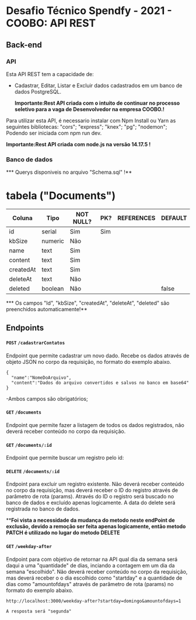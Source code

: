 # Desafio Técnico Spendfy - 2021 - COOBO: API REST

## Back-end

### API

Esta API REST tem a capacidade de:

- Cadastrar, Editar, Listar e Excluir dados cadastrados em um banco de dados PostgreSQL.
  
  **Importante:Rest API criada com o intuito de continuar no processo seletivo para a vaga de Desenvolvedor na empresa COOBO.!**

Para utilizar esta API, é necessario instalar com Npm Install ou Yarn as seguintes bibliotecas:
    "cors";
    "express";
    "knex"; 
    "pg"; 
    "nodemon"; 
Podendo ser iniciada com npm run dev.

**Importante:Rest API criada com node.js na versão 14.17.5 !**

### Banco de dados
*** Querys disponiveis no arquivo "Schema.sql" !**
# tabela ("Documents")

| Coluna     | Tipo         | NOT NULL? | PK? | REFERENCES | DEFAULT   |
| --------   | --------     | --------- | --- | ---------- | -------   |
| id         | serial       | Sim       | Sim |            |           |
| kbSize     | numeric      | Não       |     |            |           |
| name       | text         | Sim       |     |            |           |
| content    | text         | Sim       |     |            |           |
| createdAt  | text         | Sim       |     |            |           |
| deleteAt   | text         | Não       |     |            |           |
| deleted    | boolean      | Não       |     |            | false     |

  *** Os campos "Id", "kbSize", "createdAt", "deleteAt", "deleted" são preenchidos automaticamente!**

  ## Endpoints

  #### `POST` `/cadastrarContatos`
 Endpoint que permite cadastrar um novo dado. Recebe os dados através de objeto JSON no corpo da requisição, no formato do exemplo abaixo.

  ```json=
{
	"name":"NomeDoArquivo",
	"content":"Dados do arquivo convertidos e salvos no banco em base64"
}
```

-Ambos campos são obrigatórios;

  #### `GET` `/documents`
Endpoint que permite fazer a listagem de todos os dados registrados, não deverá receber conteúdo no corpo da requisição.

  #### `GET` `/documents/:id`
Endpoint que permite buscar um registro pelo id:

 #### `DELETE` `/documents/:id`
Endpoint para excluir um registro existente. Não deverá receber conteúdo no corpo da requisição, mas deverá receber o ID do registro através de parâmetro de rota (params). Através do ID o registro será buscado no banco de dados e excluído apenas logicamente. A data do delete será registrada no banco de dados.

****Foi vista a necessidade da mudança do metodo neste endPoint de exclusão, devido a remoção ser feita apenas logicamente, então metodo PATCH é utilizado no lugar do metodo DELETE**


  #### `GET` `/weekday-after`
Endpoint para com objetivo de retornar na API qual dia da semana será daqui a uma "quantidade" de dias, inciando a contagem em um dia da semana "escolhido". Não deverá receber conteúdo no corpo da requisição, mas deverá receber o o dia escolhido como "startday" e a quantidade de dias como "amountofdays" através de parâmetro de rota (params) no formato do exemplo abaixo. 

  ```
http://localhost:3000/weekday-after?startday=domingo&amountofdays=1

A resposta será "segunda"

```

